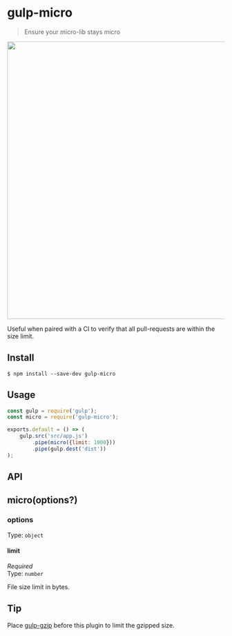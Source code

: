 # gulp-micro

> Ensure your micro-lib stays micro

<img src="screenshot.png" width="643">

Useful when paired with a CI to verify that all pull-requests are within the size limit.

## Install

```
$ npm install --save-dev gulp-micro
```

## Usage

```js
const gulp = require('gulp');
const micro = require('gulp-micro');

exports.default = () => (
	gulp.src('src/app.js')
		.pipe(micro({limit: 1000}))
		.pipe(gulp.dest('dist'))
);
```

## API

## micro(options?)

### options

Type: `object`

#### limit

*Required*\
Type: `number`

File size limit in bytes.

## Tip

Place [gulp-gzip](https://github.com/jstuckey/gulp-gzip) before this plugin to limit the gzipped size.
